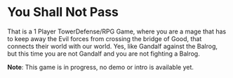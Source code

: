 You Shall Not Pass
==================

That is a 1 Player TowerDefense/RPG Game, where you are a mage that has to keep away the Evil forces from crossing the bridge of Good, that connects their world with our world. Yes, like Gandalf against the Balrog, but this time you are not Gandalf and you are not fighting a Balrog.


**Note**: This game is in progress, no demo or intro is available yet.